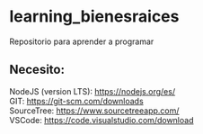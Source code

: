 # learning_bienesraices
Repositorio para aprender a programar


## Necesito:
NodeJS (version LTS): https://nodejs.org/es/ <br />
GIT: https://git-scm.com/downloads <br />
SourceTree: https://www.sourcetreeapp.com/ <br />
VSCode: https://code.visualstudio.com/download <br />